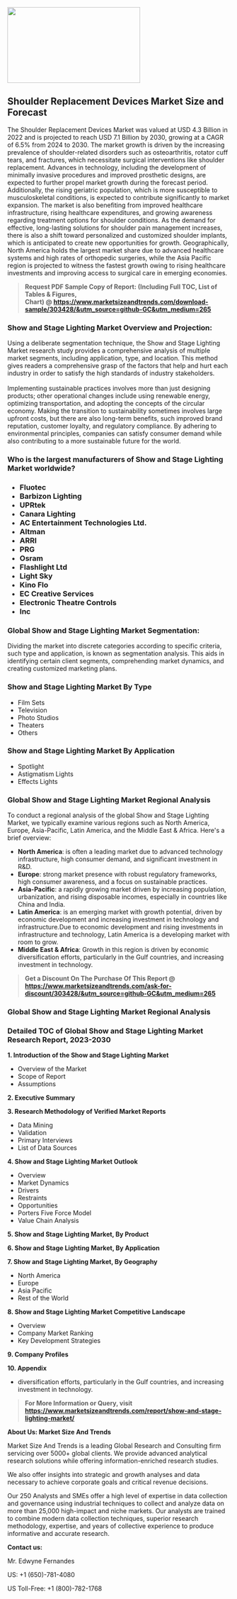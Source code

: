 <p><img class="alignnone size-medium wp-image-20088" src="https://ffe5etoiles.com/wp-content/uploads/2024/12/MST1-300x171.png" alt="" width="300" height="171" /></p><h2>Shoulder Replacement Devices Market Size and Forecast</h2><p>The Shoulder Replacement Devices Market was valued at USD 4.3 Billion in 2022 and is projected to reach USD 7.1 Billion by 2030, growing at a CAGR of 6.5% from 2024 to 2030. The market growth is driven by the increasing prevalence of shoulder-related disorders such as osteoarthritis, rotator cuff tears, and fractures, which necessitate surgical interventions like shoulder replacement. Advances in technology, including the development of minimally invasive procedures and improved prosthetic designs, are expected to further propel market growth during the forecast period. Additionally, the rising geriatric population, which is more susceptible to musculoskeletal conditions, is expected to contribute significantly to market expansion. The market is also benefiting from improved healthcare infrastructure, rising healthcare expenditures, and growing awareness regarding treatment options for shoulder conditions. As the demand for effective, long-lasting solutions for shoulder pain management increases, there is also a shift toward personalized and customized shoulder implants, which is anticipated to create new opportunities for growth. Geographically, North America holds the largest market share due to advanced healthcare systems and high rates of orthopedic surgeries, while the Asia Pacific region is projected to witness the fastest growth owing to rising healthcare investments and improving access to surgical care in emerging economies.</p></p><blockquote id="" class=""><strong>Request PDF Sample Copy of Report: (Including Full TOC, List of Tables &amp; Figures, Chart)&nbsp;@&nbsp;<strong><a href="https://www.marketsizeandtrends.com/download-sample/303428/&utm_source=github-GC&utm_medium=265" target="_blank">https://www.marketsizeandtrends.com/download-sample/303428/&utm_source=github-GC&utm_medium=265</a></strong></strong></blockquote><h3 id="" class="">Show and Stage Lighting Market&nbsp;Overview and Projection:</h3><p id="" class="">Using a deliberate segmentation technique, the Show and Stage Lighting Market research study provides a comprehensive analysis of multiple market segments, including application, type, and location. This method gives readers a comprehensive grasp of the factors that help and hurt each industry in order to satisfy the high standards of industry stakeholders. <br /> <br />Implementing sustainable practices involves more than just designing products; other operational changes include using renewable energy, optimizing transportation, and adopting the concepts of the circular economy. Making the transition to sustainability sometimes involves large upfront costs, but there are also long-term benefits, such improved brand reputation, customer loyalty, and regulatory compliance. By adhering to environmental principles, companies can satisfy consumer demand while also contributing to a more sustainable future for the world.</p><h3 id="" class="">Who is the largest manufacturers of&nbsp;Show and Stage Lighting Market worldwide?</h3><h3 class=""><p><ul><li>Fluotec </li><li> Barbizon Lighting </li><li> UPRtek </li><li> Canara Lighting </li><li> AC Entertainment Technologies Ltd. </li><li> Altman </li><li> ARRI </li><li> PRG </li><li> Osram </li><li> Flashlight Ltd </li><li> Light Sky </li><li> Kino Flo </li><li> EC Creative Services </li><li> Electronic Theatre Controls </li><li> Inc</li></ul></p></h3><h3 id="" class="">Global&nbsp;Show and Stage Lighting Market Segmentation:</h3><p id="" class="">Dividing the market into discrete categories according to specific criteria, such type and application, is known as segmentation analysis. This aids in identifying certain client segments, comprehending market dynamics, and creating customized marketing plans.</p><h3 id="" class="">Show and Stage Lighting Market&nbsp;By Type</h3><p><p><ul><li>Film Sets</li><li> Television</li><li> Photo Studios</li><li> Theaters</li><li> Others</p></li></ul></p></p><h3 id="" class="">Show and Stage Lighting Market&nbsp;By Application</h3><p class=""><p><ul><li>Spotlight</li><li> Astigmatism Lights</li><li> Effects Lights</li></ul></p></p><h3 id="" class="">Global Show and Stage Lighting Market Regional Analysis</h3><p id="" class="">To conduct a regional analysis of the global Show and Stage Lighting Market, we typically examine various regions such as North America, Europe, Asia-Pacific, Latin America, and the Middle East &amp; Africa. Here's a brief overview:</p><ul><li><strong>North America</strong>: is often a leading market due to advanced technology infrastructure, high consumer demand, and significant investment in R&amp;D.</li><li><strong>Europe</strong>: strong market presence with robust regulatory frameworks, high consumer awareness, and a focus on sustainable practices.</li><li><strong>Asia-Pacific</strong>: a rapidly growing market driven by increasing population, urbanization, and rising disposable incomes, especially in countries like China and India.</li><li><strong>Latin America</strong>: is an emerging market with growth potential, driven by economic development and increasing investment in technology and infrastructure.Due to economic development and rising investments in infrastructure and technology, Latin America is a developing market with room to grow.</li><li><strong>Middle East &amp; Africa</strong>: Growth in this region is driven by economic diversification efforts, particularly in the Gulf countries, and increasing investment in technology.</li></ul><blockquote id="" class=""><strong>Get a Discount On The Purchase Of This Report @ <strong><a href="https://www.marketsizeandtrends.com/ask-for-discount/303428/&utm_source=github-GC&utm_medium=265" target="_blank">https://www.marketsizeandtrends.com/ask-for-discount/303428/&utm_source=github-GC&utm_medium=265</a></strong></strong></blockquote><h3 id="" class="">Global Show and Stage Lighting Market Regional Analysis</h3><h3 id="" class="">Detailed TOC of Global Show and Stage Lighting Market Research Report, 2023-2030</h3><p id="" class=""><strong>1. Introduction of the Show and Stage Lighting Market</strong></p><ul><li>Overview of the Market</li><li>Scope of Report</li><li>Assumptions</li></ul><p id="" class=""><strong>2. Executive Summary</strong></p><p id="" class=""><strong>3. Research Methodology of Verified Market Reports</strong></p><ul><li>Data Mining</li><li>Validation</li><li>Primary Interviews</li><li>List of Data Sources</li></ul><p id="" class=""><strong>4. Show and Stage Lighting Market Outlook</strong></p><ul><li>Overview</li><li>Market Dynamics</li><li>Drivers</li><li>Restraints</li><li>Opportunities</li><li>Porters Five Force Model</li><li>Value Chain Analysis</li></ul><p id="" class=""><strong>5. Show and Stage Lighting Market, By Product</strong></p><p id="" class=""><strong>6. Show and Stage Lighting Market, By Application</strong></p><p id="" class=""><strong>7. Show and Stage Lighting Market, By Geography</strong></p><ul><li>North America</li><li>Europe</li><li>Asia Pacific</li><li>Rest of the World</li></ul><p id="" class=""><strong>8. Show and Stage Lighting Market Competitive Landscape</strong></p><ul><li>Overview</li><li>Company Market Ranking</li><li>Key Development Strategies</li></ul><p id="" class=""><strong>9. Company Profiles</strong></p><p id="" class=""><strong>10. Appendix</strong></p><ul><li>diversification efforts, particularly in the Gulf countries, and increasing investment in technology.</li></ul><blockquote id="" class=""><strong>For More Information or Query, visit <strong><strong><a href="https://www.marketsizeandtrends.com/report/show-and-stage-lighting-market/" target="_blank">https://www.marketsizeandtrends.com/report/show-and-stage-lighting-market/</a></strong></strong></strong></blockquote><p id="" class=""><strong>About Us: Market Size And Trends</strong></p><p id="" class="">Market Size And Trends is a leading Global Research and Consulting firm servicing over 5000+ global clients. We provide advanced analytical research solutions while offering information-enriched research studies.</p><p id="" class="">We also offer insights into strategic and growth analyses and data necessary to achieve corporate goals and critical revenue decisions.</p><p id="" class="">Our 250 Analysts and SMEs offer a high level of expertise in data collection and governance using industrial techniques to collect and analyze data on more than 25,000 high-impact and niche markets. Our analysts are trained to combine modern data collection techniques, superior research methodology, expertise, and years of collective experience to produce informative and accurate research.</p><p id="" class=""><strong>Contact us:</strong></p><p id="" class="">Mr. Edwyne Fernandes</p><p id="" class="">US: +1 (650)-781-4080</p><p id="" class="">US Toll-Free: +1 (800)-782-1768</p>
